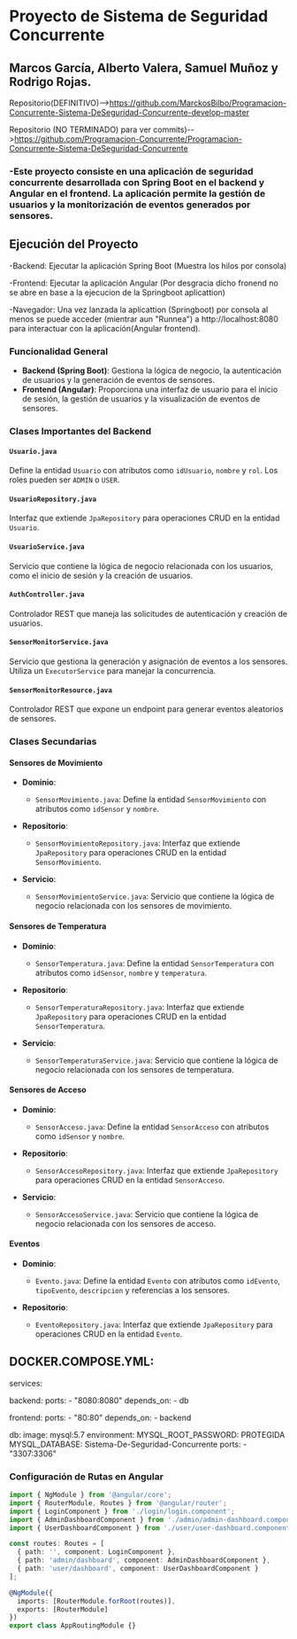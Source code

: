 # Proyecto de Sistema de Seguridad Concurrente
## Marcos García, Alberto Valera, Samuel Muñoz y Rodrigo Rojas.

Repositorio(DEFINITIVO)-->https://github.com/MarckosBilbo/Programacion-Concurrente-Sistema-DeSeguridad-Concurrente-develop-master

Repositorio (NO TERMINADO) para ver commits)-->https://github.com/Programacion-Concurrente/Programacion-Concurrente-Sistema-DeSeguridad-Concurrente


### -Este proyecto consiste en una aplicación de seguridad concurrente desarrollada con Spring Boot en el backend y Angular en el frontend. La aplicación permite la gestión de usuarios y la monitorización de eventos generados por sensores.

## Ejecución del Proyecto
-Backend: Ejecutar la aplicación Spring Boot (Muestra los hilos por consola)

-Frontend: Ejecutar la aplicación Angular (Por desgracia dicho fronend no se abre en base a la ejecucion de la Springboot aplicattion)

-Navegador: Una vez lanzada la aplicattion (Springboot) por consola al menos se puede acceder (mientrar aun "Runnea")  a http://localhost:8080 para interactuar con la aplicación(Angular frontend).



### Funcionalidad General

- **Backend (Spring Boot)**: Gestiona la lógica de negocio, la autenticación de usuarios y la generación de eventos de sensores.
- **Frontend (Angular)**: Proporciona una interfaz de usuario para el inicio de sesión, la gestión de usuarios y la visualización de eventos de sensores.

### Clases Importantes del Backend

#### `Usuario.java`
Define la entidad `Usuario` con atributos como `idUsuario`, `nombre` y `rol`. Los roles pueden ser `ADMIN` o `USER`.

#### `UsuarioRepository.java`
Interfaz que extiende `JpaRepository` para operaciones CRUD en la entidad `Usuario`.

#### `UsuarioService.java`
Servicio que contiene la lógica de negocio relacionada con los usuarios, como el inicio de sesión y la creación de usuarios.

#### `AuthController.java`
Controlador REST que maneja las solicitudes de autenticación y creación de usuarios.

#### `SensorMonitorService.java`
Servicio que gestiona la generación y asignación de eventos a los sensores. Utiliza un `ExecutorService` para manejar la concurrencia.

#### `SensorMonitorResource.java`
Controlador REST que expone un endpoint para generar eventos aleatorios de sensores.

### Clases Secundarias

#### Sensores de Movimiento

- **Dominio**:
  - `SensorMovimiento.java`: Define la entidad `SensorMovimiento` con atributos como `idSensor` y `nombre`.

- **Repositorio**:
  - `SensorMovimientoRepository.java`: Interfaz que extiende `JpaRepository` para operaciones CRUD en la entidad `SensorMovimiento`.

- **Servicio**:
  - `SensorMovimientoService.java`: Servicio que contiene la lógica de negocio relacionada con los sensores de movimiento.

#### Sensores de Temperatura

- **Dominio**:
  - `SensorTemperatura.java`: Define la entidad `SensorTemperatura` con atributos como `idSensor`, `nombre` y `temperatura`.

- **Repositorio**:
  - `SensorTemperaturaRepository.java`: Interfaz que extiende `JpaRepository` para operaciones CRUD en la entidad `SensorTemperatura`.

- **Servicio**:
  - `SensorTemperaturaService.java`: Servicio que contiene la lógica de negocio relacionada con los sensores de temperatura.

#### Sensores de Acceso

- **Dominio**:
  - `SensorAcceso.java`: Define la entidad `SensorAcceso` con atributos como `idSensor` y `nombre`.

- **Repositorio**:
  - `SensorAccesoRepository.java`: Interfaz que extiende `JpaRepository` para operaciones CRUD en la entidad `SensorAcceso`.

- **Servicio**:
  - `SensorAccesoService.java`: Servicio que contiene la lógica de negocio relacionada con los sensores de acceso.

#### Eventos

- **Dominio**:
  - `Evento.java`: Define la entidad `Evento` con atributos como `idEvento`, `tipoEvento`, `descripcion` y referencias a los sensores.

- **Repositorio**:
  - `EventoRepository.java`: Interfaz que extiende `JpaRepository` para operaciones CRUD en la entidad `Evento`.


## DOCKER.COMPOSE.YML:


services:
  
  backend:
    ports:
      - "8080:8080"
    depends_on:
      - db

  
  frontend:
   ports:
      - "80:80"
    depends_on:
      - backend

  db:
    image: mysql:5.7
    environment:
      MYSQL_ROOT_PASSWORD: PROTEGIDA
      MYSQL_DATABASE: Sistema-De-Seguridad-Concurrente
    ports:
      - "3307:3306"


### Configuración de Rutas en Angular

```typescript
import { NgModule } from '@angular/core';
import { RouterModule, Routes } from '@angular/router';
import { LoginComponent } from './login/login.component';
import { AdminDashboardComponent } from './admin/admin-dashboard.component';
import { UserDashboardComponent } from './user/user-dashboard.component';

const routes: Routes = [
  { path: '', component: LoginComponent },
  { path: 'admin/dashboard', component: AdminDashboardComponent },
  { path: 'user/dashboard', component: UserDashboardComponent }
];

@NgModule({
  imports: [RouterModule.forRoot(routes)],
  exports: [RouterModule]
})
export class AppRoutingModule {}

